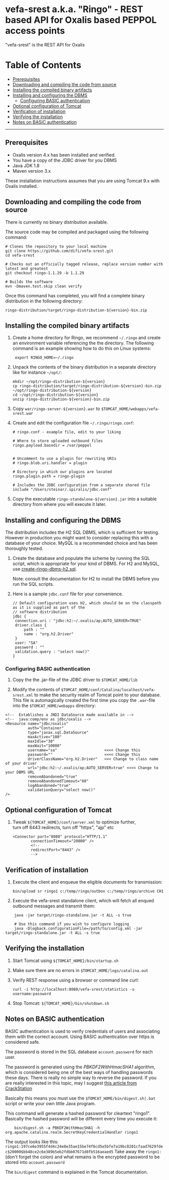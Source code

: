 vefa-srest a.k.a. "Ringo" - REST based API for Oxalis based PEPPOL access points
================================================================================

"vefa-srest" is the REST API for Oxalis

[TOC]: #
# Table of Contents
- [Prerequisites](#prerequisites)
- [Downloading and compiling the code from source](#downloading-and-compiling-the-code-from-source)
- [Installing the compiled binary artifacts](#installing-the-compiled-binary-artifacts)
- [Installing and configuring the DBMS](#installing-and-configuring-the-dbms)
    - [Configuring BASIC authentication](#configuring-basic-authentication)
- [Optional configuration of Tomcat](#optional-configuration-of-tomcat)
- [Verification of installation](#verification-of-installation)
- [Verifying the installation](#verifying-the-installation)
- [Notes on BASIC authentication](#notes-on-basic-authentication)


***

## Prerequisites

- Oxalis version 4.x has been installed and verified.
- You have a copy of the JDBC driver for you DBMS
- Java JDK 1.8
- Maven version 3.x

These installation instructions assumes that you are using Tomcat 9.x with Oxalis installed.

## Downloading and compiling the code from source

There is currently no binary distribution available.

The source code may be compiled and packaged using the following command:

    # Clones the repository to your local machine
    git clone https://github.com/difi/vefa-srest.git 
    cd vefa-srest
    
    # Checks out an officially tagged release, replace version number with latest and greatest
    git checkout ringo-1.1.29 -b 1.1.29 
    
    # Builds the software
    mvn -Dmaven.test.skip clean verify  

Once this command has completed, you will find a complete binary distribution in the following
directory:

    ringo-distribution/target/ringo-distribution-${version}-bin.zip

## Installing the compiled binary artifacts

1. Create a home directory for Ringo, we recommend `~/.ringo` and create an environment variable
   referencing the the directory. The following command is an example showing how to do this on
   Linux systems:

        export RINGO_HOME=~/.ringo

2. Unpack the contents of the binary distribution in a separate directory like for instance
   `~/opt/`:

   ```shell
   mkdir ~/opt/ringo-distribution-${version}
   cp ringo-distribution/target/ringo-distribution-${version}-bin.zip ~/opt/ringo-distribution-${version} 
   cd ~/opt/ringo-distribution-${version}
   unzip ringo-distribution-${version}-bin.zip 
   ```

3. Copy `war/ringo-server-${version}.war` to `$TOMCAT_HOME/webapps/vefa-srest.war`

4. Create and edit the configuration file `~/.ringo/ringo.conf`:

   ```
   # ringo.conf - example file, edit to your liking
   
   # Where to store uploaded outbound files
   ringo.payload.basedir = /var/peppol
   
   
   # Uncomment to use a plugin for rewriting URIs
   # ringo.blob.uri.handler = plugin
   
   # Directory in which our plugins are located
   ringo.plugin.path = ringo-plugin
   
   # Includes the JDBC configuration from a separate shared file 
   include "/Users/steinar/.spiralis/jdbc.conf"    
   ```

5. Copy the executable `ringo-standalone-${version}.jar` into a suitable directory from where
   you will execute it later.

## Installing and configuring the DBMS

The distribution includes the H2 SQL DBMS, which is sufficient for testing. However in
production you might want to consider replacing this with a database of your choice. MySQL is a
recommended choice and has been thoroughly tested.

1. Create the database and populate the scheme by running the SQL script, which is appropriate
   for your kind of DBMS. For H2 and MySQL, use
   [create-ringo-dbms-h2.sql](ringo-persistence-jdbc-impl/src/main/resources/create-ringo-dbms-h2.sql).

   Note: consult the documentation for H2 to install the DBMS before you run the SQL scripts.

2. Here is a sample `jdbc.conf` file for your convenience.

   ```
   // Default configuration uses H2, which should be on the classpath as it is supplied as part of the 
   // software distribution
   jdbc {
   	connection.uri : "jdbc:h2:~/.oxalis/ap;AUTO_SERVER=TRUE"
   	driver.class {
   	    path : ""
   	    name : "org.h2.Driver"
   	}
   	user: "SA"
   	password : ""
   	validation.query : "select now()"
   }
   ```

### Configuring BASIC authentication

1. Copy the the .jar-file of the JDBC driver to `$TOMCAT_HOME/lib`

2. Modify the contents of `$TOMCAT_HOME/conf/Catalina/localhost/vefa-srest.xml` to make the
   security realm of Tomcat point to your database. This file is automagically created the first
   time you copy the `.war`-file into the `$TOMCAT_HOME/webapps` directory:

```
<!--  Establishes a JNDI DataSource made available in -->
<!--  java:comp/env as jdbc/oxalis -->
<Resource name="jdbc/oxalis"
          auth="Container"
          type="javax.sql.DataSource"
          maxActive="100"
          maxIdle="30"
          maxWait="10000"
          username="sa"                     <<<< Change this
          password=""                       <<<< Change this
          driverClassName="org.h2.Driver"   <<< Change to class name of your driver
          url="jdbc:h2:~/.oxalis/ap;AUTO_SERVER=true" <<<< Change to your DBMS URL
          removeAbandoned="true"
          removeAbandonedTimeout="60"
          logAbandoned="true"
          validationQuery="select now()"
/>
```

## Optional configuration of Tomcat

1. Tweak `${TOMCAT_HOME}/conf/server.xml` to optimize further,  
   turn off 8443 redirects, turn off "https", "ajp" etc

   ```
   <Connector port="8080" protocol="HTTP/1.1"
           connectionTimeout="20000" />
           <!--
           redirectPort="8443" />
           -->
   ```

## Verification of installation

1. Execute the client and enqueue the eligible documents for transmission:

   ```
   bin/upload sr ringo1 c:/temp/ringo/outbox c:/temp/ringo/archive CH1
   ```

2. Execute the vefa-srest standalone client, which will fetch all enqued outbound messages and
   transmit them:

```
    java -jar target/ringo-standalone.jar -t ALL -s true
    
    # Use this command if you wish to configure logging
    java -Dlogback.configurationFile=/path/to/config.xml -jar target/ringo-standalone.jar -t ALL -s true 
```



## Verifying the installation

1. Start Tomcat using `${TOMCAT_HOME}/bin/startup.sh`

2. Make sure there are no errors in `$TOMCAT_HOME/logs/catalina.out`

3. Verify REST response using a browser or command line _curl_:

   ```
   curl -i http://localhost:8080/vefa-srest/statistics -u username:password
   ```

4. Stop Tomcat: `${TOMCAT_HOME}/bin/shutdown.sh`

## Notes on BASIC authentication

BASIC authentication is used to verify credentials of users and associating them with the
correct account. Using BASIC authentication over https is considered safe.

The password is stored in the SQL database `account.password` for each user.

The password is generated using the _PBKDF2WithHmacSHA1_ algorithm, which is considered being
one of the best ways of handling passwords these days. There is really no simple way to reverse
the password. If you are really interested in this topic, may I suggest
[this article from CrackStation](https://crackstation.net/hashing-security.htm)

Basically this means you must use the `$TOMCAT_HOME/bin/digest.sh|.bat` script or write your own
little Java program.

This command will generate a hashed password for cleartext "ringo1". Basically the hashed
password will be different every time you execute it:

```
    bin/digest.sh -a PBKDF2WithHmacSHA1 -h org.apache.catalina.realm.SecretKeyCredentialHandler ringo1
```

The output looks like this: ```
ringo1:197ce6e3955f4d4c24e8e35ae15be74f6cd5e5bfe7a19bc8201cfaad7629fdec$20000$bb48ce2c6e389b5eb2fdbb07671d8fb516aeaed5
``` Take away the `ringo1:` (don't forget the colon) and what remains is the encrypted password
to be stored into `account.password`

The `bin/digest` command is explained in the Tomcat documentation.
